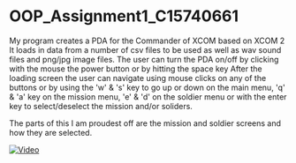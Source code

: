 # OOP_Assignment1_C15740661
My program creates a PDA for the Commander of XCOM based on XCOM 2
It loads in data from a number of csv files to be used as well as 
wav sound files and png/jpg image files.
The user can turn the PDA on/off by clicking with the mouse the power button or by hitting the space key
After the loading screen the user can navigate using mouse clicks on any of the buttons or by
using the 'w' & 's' key to go up or down on the main menu, 'q' & 'a' key on the mission menu,
'e' & 'd' on the soldier menu or with the enter key to select/deselect the mission and/or soliders.

The parts of this I am proudest off are the mission and soldier screens and how they are selected.

[![Video](https://i.ytimg.com/vi/sq70u0WMlNk/hqdefault.jpg?custom=true&w=196&h=110&stc=true&jpg444=true&jpgq=90&sp=68&sigh=RC9baOqnLNifpaNVB1vUYXaFEk0)](https://www.youtube.com/watch?v=sq70u0WMlNk)